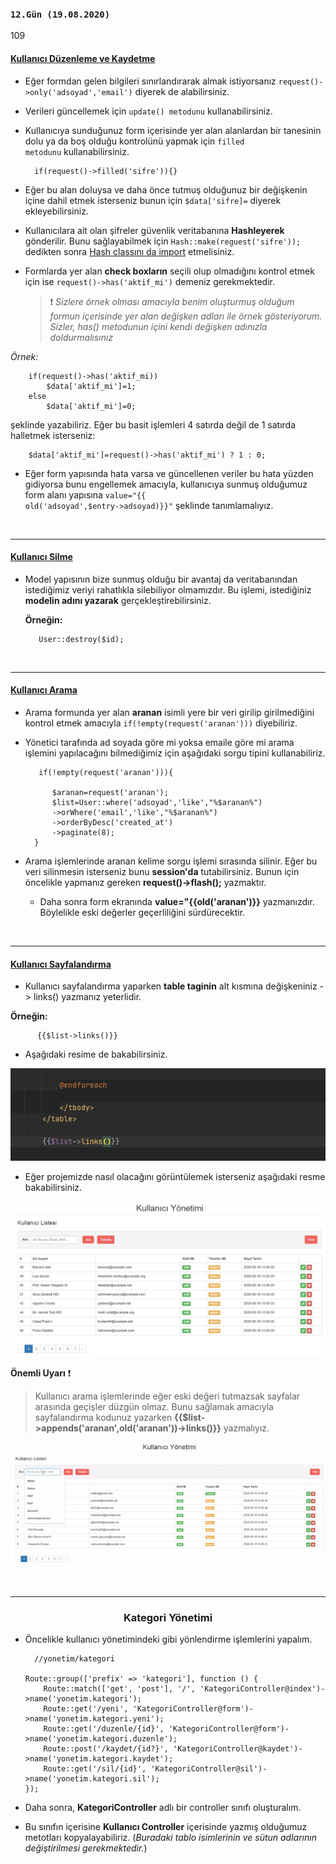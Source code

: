 
<h3><code>12.Gün (19.08.2020)</code></h3> 109

<h4><ins>Kullanıcı Düzenleme ve Kaydetme</ins></h4>

* Eğer formdan gelen bilgileri sınırlandırarak almak istiyorsanız <code>request()->only('adsoyad','email')</code> diyerek de alabilirsiniz.

* Verileri güncellemek için <code>update() metodunu</code> kullanabilirsiniz.

* Kullanıcıya sunduğunuz form içerisinde yer alan alanlardan bir tanesinin dolu ya da boş olduğu kontrolünü yapmak için <code>filled metodunu</code> kullanabilirsiniz. 

		if(request()->filled('sifre')){}
 * Eğer bu alan doluysa ve daha önce tutmuş olduğunuz bir değişkenin içine dahil etmek isterseniz bunun için <code>$data['sifre]=</code> diyerek ekleyebilirsiniz.
 * Kullanıcılara ait olan şifreler güvenlik veritabanına **Hashleyerek** gönderilir. Bunu sağlayabilmek için <code>Hash::make(reguest('sifre'));</code> dedikten sonra <ins>Hash classını da import</ins> etmelisiniz.

* Formlarda yer alan **check boxların** seçili olup olmadığını kontrol etmek için ise <code>request()->has('aktif_mi')</code> demeniz gerekmektedir. 

	> ❗ *Sizlere örnek olması amacıyla benim oluşturmuş olduğum formun içerisinde yer alan değişken adları ile örnek gösteriyorum. Sizler, has() metodunun içini kendi değişken adınızla doldurmalısınız*

*Örnek:*

		if(request()->has('aktif_mi))
			$data['aktif_mi']=1;
        else
        	$data['aktif_mi']=0;
        
 şeklinde yazabiliriz. Eğer bu basit işlemleri 4 satırda değil de 1 satırda halletmek isterseniz:
 
 		$data['aktif_mi']=request()->has('aktif_mi') ? 1 : 0;
        
 * Eğer form yapısında hata varsa ve güncellenen veriler bu hata yüzden gidiyorsa bunu engellemek amacıyla, kullanıcıya sunmuş olduğumuz form alanı yapısına <code>value="{{ old('adsoyad',$entry->adsoyad)}}"</code> şeklinde tanımlamalıyız.

</br><hr><h4><ins>Kullanıcı Silme</ins></h4>

* Model yapısının bize sunmuş olduğu bir avantaj da veritabanından istediğimiz veriyi rahatlıkla silebiliyor olmamızdır. Bu işlemi, istediğiniz **modelin adını yazarak** gerçekleştirebilirsiniz.

	**Örneğin:**
    
   		 User::destroy($id);
         
  
</br><hr><h4><ins>Kullanıcı Arama</ins></h4>
* Arama formunda yer alan <b>aranan</b> isimli yere bir veri girilip girilmediğini kontrol etmek amacıyla <code>if(!empty(request('aranan')))</code> diyebiliriz.


* Yönetici tarafında ad soyada göre mi yoksa emaile göre mi arama işlemini yapılacağını bilmediğimiz için aşağıdaki sorgu tipini kullanabiliriz.

		 if(!empty(request('aranan'))){

            $aranan=request('aranan');
            $list=User::where('adsoyad','like',"%$aranan%")
            ->orWhere('email','like',"%$aranan%")
            ->orderByDesc('created_at')
            ->paginate(8);
        }
  
* Arama işlemlerinde aranan kelime sorgu işlemi sırasında silinir. Eğer bu veri silinmesin isterseniz bunu **session'da** tutabilirsiniz. Bunun için öncelikle yapmanız gereken **request()->flash();** yazmaktır.

	* Daha sonra form ekranında **value="{{old('aranan')}}** yazmanızdır. Böylelikle eski değerler geçerliliğini sürdürecektir.

  
</br><hr><h4><ins>Kullanıcı Sayfalandırma</ins></h4>

* Kullanıcı sayfalandırma yaparken **table taginin** alt kısmına değişkeniniz -> links() yazmanız yeterlidir.

**Örneğin:**

		  {{$list->links()}}


* Aşağıdaki resime de bakabilirsiniz.</br>


![Sayfalandırma Konum](/images/12-sayfalandirma.jpg)
* Eğer projemizde nasıl olacağını görüntülemek isterseniz aşağıdaki resme bakabilirsiniz.

![Kullanıcı Sınıflandırma](/images/12-kullanici-sayfalandirma.jpg)

**Önemli Uyarı**  ❗
>Kullanıcı arama işlemlerinde eğer eski değeri tutmazsak sayfalar arasında geçişler düzgün olmaz. Bunu sağlamak amacıyla sayfalandırma kodunuz yazarken **{{$list->appends('aranan',old('aranan'))->links()}}** yazmalıyız.

![Kullanıcı Sıralama Gifi](/gifs/12-siralama-gifi.gif)

</br><hr><h3 align="center">Kategori Yönetimi</h3>

* Öncelikle kullanıcı yönetimindeki gibi yönlendirme işlemlerini yapalım.

		//yonetim/kategori

      Route::group(['prefix' => 'kategori'], function () {
          Route::match(['get', 'post'], '/', 'KategoriController@index')->name('yonetim.kategori');
          Route::get('/yeni', 'KategoriController@form')->name('yonetim.kategori.yeni');
          Route::get('/duzenle/{id}', 'KategoriController@form')->name('yonetim.kategori.duzenle');
          Route::post('/kaydet/{id?}', 'KategoriController@kaydet')->name('yonetim.kategori.kaydet');
          Route::get('/sil/{id}', 'KategoriController@sil')->name('yonetim.kategori.sil');
      });
      
 * Daha sonra, **KategoriController** adlı bir controller sınıfı oluşturalım.
 * Bu sınıfın içerisine **Kullanıcı Controller** içerisinde yazmış olduğumuz metotları kopyalayabiliriz. (*Buradaki tablo isimlerinin ve sütun adlarının değiştirilmesi gerekmektedir.*)

